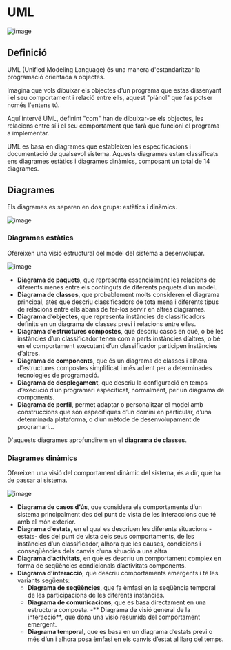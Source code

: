 # UML

![image](https://user-images.githubusercontent.com/110727546/221840090-78a1dc01-4890-4d2f-a8b4-ee90d587489d.png)

## Definició

UML (Unified Modeling Language) és una manera d'estandaritzar la programació orientada a objectes.

Imagina que vols dibuixar els objectes d'un programa que estas dissenyant i el seu comportament i relació entre ells, aquest "plànol" que fas potser només l'entens tú.

Aquí intervé UML, definint "com" han de dibuixar-se els objectes, les relacions entre sí i el seu comportament que farà que funcioni el programa a implementar.

UML es basa en diagrames que estableixen les especificacions i documentació de qualsevol sistema. Aquests diagrames estan classificats ens diagrames estàtics i diagrames dinàmics, composant un total de 14 diagrames.

## Diagrames

Els diagrames es separen en dos grups: estàtics i dinàmics.

![image](https://user-images.githubusercontent.com/110727546/221979766-0cc20530-22c3-4ed0-be3c-79e3ee592668.png)

### Diagrames estàtics

Ofereixen una visió estructural del model del sistema a desenvolupar.

![image](https://user-images.githubusercontent.com/110727546/221980647-f50f46b7-5eaf-40df-84ec-b34489a7b2cd.png)

- **Diagrama de paquets**, que representa essencialment les relacions de diferents menes entre els continguts de diferents paquets d’un model.
- **Diagrama de classes**, que probablement molts consideren el diagrama principal, atès que descriu classificadors de tota mena i diferents tipus de relacions entre ells abans de fer-los servir en altres diagrames.
- **Diagrama d’objectes**, que representa instàncies de classificadors definits en un diagrama de classes previ i relacions entre elles.
- **Diagrama d’estructures compostes**, que descriu casos en què, o bé les instàncies d’un classificador tenen com a parts instàncies d’altres, o bé en el comportament executant d’un classificador participen instàncies d’altres.
- **Diagrama de components**, que és un diagrama de classes i alhora d’estructures compostes simplificat i més adient per a determinades tecnologies de programació.
- **Diagrama de desplegament**, que descriu la configuració en temps d’execució d’un programari especificat, normalment, per un diagrama de components.
- **Diagrama de perfil**, permet adaptar o personalitzar el model amb construccions que són específiques d’un domini en particular, d’una determinada plataforma, o d’un mètode de desenvolupament de programari…

D'aquests diagrames aprofundirem en el **diagrama de classes**.

### Diagrames dinàmics

Ofereixen una visió del comportament dinàmic del sistema, és a dir, què ha de passar al sistema.

![image](https://user-images.githubusercontent.com/110727546/221981395-7ec69360-df7f-41db-a8a7-a85d7c8218b0.png)

- **Diagrama de casos d’ús**, que considera els comportaments d’un sistema principalment des del punt de vista de les interaccions que té amb el món exterior.
- **Diagrama d’estats**, en el qual es descriuen les diferents situacions -estats- des del punt de vista dels seus comportaments, de les instàncies d’un classificador, alhora que les causes, condicions i conseqüències dels canvis d’una situació a una altra.
- **Diagrama d’activitats**, en què es descriu un comportament complex en forma de seqüències condicionals d’activitats components.
- **Diagrama d’interacció**, que descriu comportaments emergents i té les variants següents:
  - **Diagrama de seqüències**, que fa èmfasi en la seqüència temporal de les participacions de les diferents instàncies.
  - **Diagrama de comunicacions**, que es basa directament en una estructura composta.
  -** Diagrama de visió general de la interacció**, que dóna una visió resumida del comportament emergent.
  - **Diagrama temporal**, que es basa en un diagrama d’estats previ o més d’un i alhora posa èmfasi en els canvis d’estat al llarg del temps.
